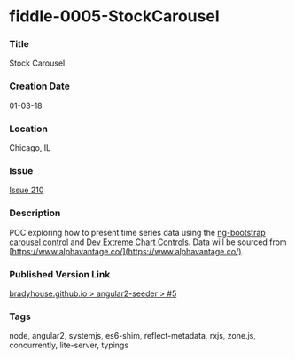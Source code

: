 fiddle-0005-StockCarousel
======


### Title

Stock Carousel


### Creation Date

01-03-18


### Location

Chicago, IL


### Issue

[Issue 210](https://github.com/bradyhouse/house/issues/210)


### Description

POC exploring how to present time series data using the [ng-bootstrap carousel control](https://ng-bootstrap.github.io/#/components/carousel/examples) and [Dev Extreme Chart Controls](https://js.devexpress.com/Demos/WidgetsGallery/Demo/Charts/Overview/jQuery/Light/).  Data will be sourced from [https://www.alphavantage.co/](https://www.alphavantage.co/).  


### Published Version Link

[bradyhouse.github.io > angular2-seeder > #5](http://bradyhouse.github.io/angular2-seeder/fiddle-0005-StockCarousel/#)


### Tags

node, angular2, systemjs, es6-shim, reflect-metadata, rxjs, zone.js, concurrently, lite-server, typings
